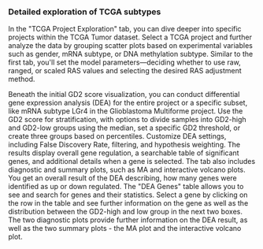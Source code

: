 ### Detailed exploration of TCGA subtypes

In the "TCGA Project Exploration" tab, you can dive deeper into specific projects within the TCGA Tumor dataset. Select a TCGA project and further analyze the data by grouping scatter plots based on experimental variables such as gender, mRNA subtype, or DNA methylation subtype. Similar to the first tab, you'll set the model parameters—deciding whether to use raw, ranged, or scaled RAS values and selecting the desired RAS adjustment method.

Beneath the initial GD2 score visualization, you can conduct differential gene expression analysis (DEA) for the entire project or a specific subset, like mRNA subtype LGr4 in the Glioblastoma Multiforme project. Use the GD2 score for stratification, with options to divide samples into GD2-high and GD2-low groups using the median, set a specific GD2 threshold, or create three groups based on percentiles. Customize DEA settings, including False Discovery Rate, filtering, and hypothesis weighting. The results display overall gene regulation, a searchable table of significant genes, and additional details when a gene is selected. The tab also includes diagnostic and summary plots, such as MA and interactive volcano plots. You get an overall result of the DEA describing, how many genes were identified as up or down regulated. The "DEA Genes" table allows you to see and search for genes and their statistics. Select a gene by clicking on the row in the table and see further information on the gene as well as the distribution between the GD2-high and low group in the next two boxes. The two diagnostic plots provide further information on the DEA result, as well as the two summary plots - the MA plot and the interactive volcano plot. 